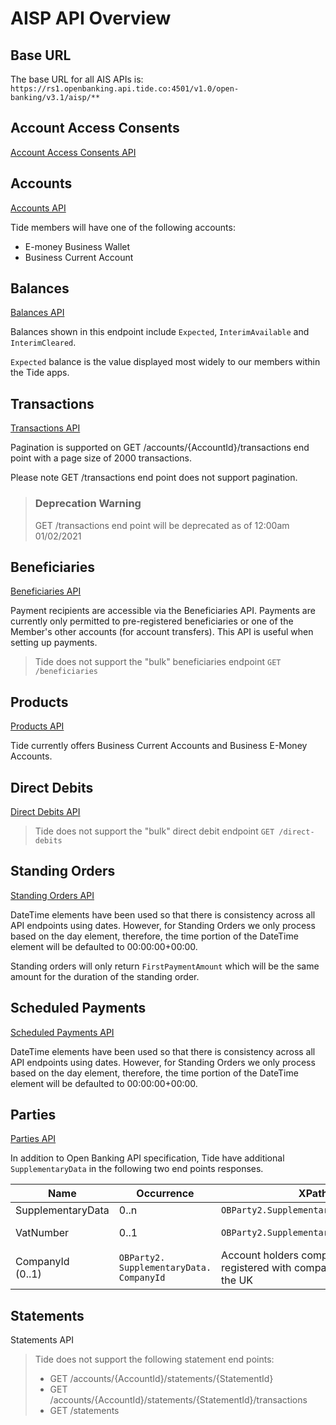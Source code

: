 # AISP API Overview

## Base URL
The base URL for all AIS APIs is: `https://rs1.openbanking.api.tide.co:4501/v1.0/open-banking/v3.1/aisp/**`

## Account Access Consents
[Account Access Consents API](/swagger/tide-ais-schema.yaml/paths/~1account-access-consents/post)

## Accounts
[Accounts API](/swagger/tide-ais-schema.yaml/paths/~1accounts/get)

Tide members will have one of the following accounts:
- E-money Business Wallet
- Business Current Account

## Balances
[Balances API](/swagger/tide-ais-schema.yaml/paths/~1accounts~1%7BAccountId%7D~1balances/get)

Balances shown in this endpoint include `Expected`, `InterimAvailable` and `InterimCleared`.

`Expected` balance is the value displayed most widely to our members within the Tide apps.

## Transactions
[Transactions API](swagger/tide-ais-schema.yaml/paths/~1accounts~1%7BAccountId%7D~1balances/get)

Pagination is supported on GET /accounts/{AccountId}/transactions end point with a page size of 2000 transactions.

Please note GET /transactions end point does not support pagination.

<!-- theme: danger -->
> ### Deprecation Warning
>
> GET /transactions end point will be deprecated as of 12:00am 01/02/2021

## Beneficiaries
[Beneficiaries API](/swagger/tide-ais-schema.yaml/paths/~1accounts~1%7BAccountId%7D~1beneficiaries/get)

Payment recipients are accessible via the Beneficiaries API. Payments are currently only permitted to pre-registered beneficiaries or one of the Member's other accounts (for account transfers). This API is useful when setting up payments.

<!-- theme: warning -->
>
> Tide does not support the "bulk" beneficiaries endpoint `GET /beneficiaries`

## Products
[Products API](/swagger/tide-ais-schema.yaml/paths/~1accounts~1%7BAccountId%7D~1product/get)

Tide currently offers Business Current Accounts and Business E-Money Accounts.

## Direct Debits
[Direct Debits API](/swagger/tide-ais-schema.yaml/paths/~1accounts~1%7BAccountId%7D~1direct-debits/get)

<!-- theme: warning -->
>
> Tide does not support the "bulk" direct debit endpoint `GET /direct-debits`

## Standing Orders
[Standing Orders API](/swagger/tide-ais-schema.yaml/paths/~1accounts~1%7BAccountId%7D~1standing-orders/get)

DateTime elements have been used so that there is consistency across all API endpoints using dates. However, for Standing Orders we only process based on the day element, therefore, the time portion of the DateTime element will be defaulted to 00:00:00+00:00.

Standing orders will only return `FirstPaymentAmount` which will be the same amount for the duration of the standing order.

## Scheduled Payments
[Scheduled Payments API](/swagger/tide-ais-schema.yaml/paths/~1accounts~1%7BAccountId%7D~1scheduled-payments/get)

DateTime elements have been used so that there is consistency across all API endpoints using dates. However, for Standing Orders we only process based on the day element, therefore, the time portion of the DateTime element will be defaulted to 00:00:00+00:00.

## Parties
[Parties API](/swagger/tide-ais-schema.yaml/paths/~1accounts~1%7BAccountId%7D~1parties/get)

In addition to Open Banking API specification, Tide have additional `SupplementaryData` in the following two end points responses.

| Name | Occurrence |	XPath | EnhancedDefinition |
|------|------------|-------|--------------------|
| SupplementaryData	| 0..n	| `OBParty2.SupplementaryData`|		
| VatNumber         |	0..1	| `OBParty2.SupplementaryData.VatNumber` | Account holders VAT number
| CompanyId <br/> (0..1) | `OBParty2. SupplementaryData. CompanyId` |	Account holders company number as registered with companies house in the UK

## Statements
Statements API

<!-- theme: warning -->
>
> Tide does not support the following statement end points:
>
> - GET /accounts/{AccountId}/statements/{StatementId}
> - GET /accounts/{AccountId}/statements/{StatementId}/transactions
> - GET /statements